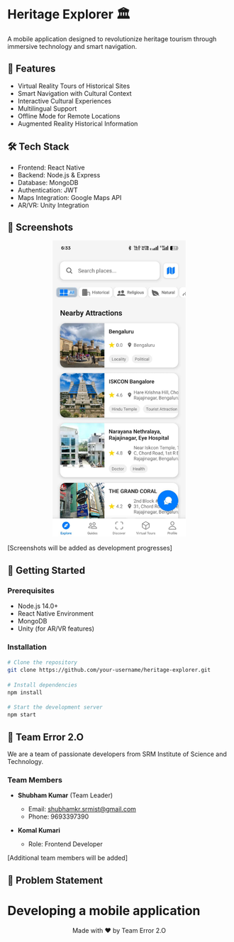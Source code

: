 # Heritage Explorer 🏛️

A mobile application designed to revolutionize heritage tourism through immersive technology and smart navigation.

## 🌟 Features

- Virtual Reality Tours of Historical Sites
- Smart Navigation with Cultural Context
- Interactive Cultural Experiences
- Multilingual Support
- Offline Mode for Remote Locations
- Augmented Reality Historical Information

## 🛠️ Tech Stack

- Frontend: React Native
- Backend: Node.js & Express
- Database: MongoDB
- Authentication: JWT
- Maps Integration: Google Maps API
- AR/VR: Unity Integration

## 📱 Screenshots

<div align="center">
  <img src="./APP/assets/home.jpg" alt="Home Screen" width="300"/>
</div>

[Screenshots will be added as development progresses]

## 🚀 Getting Started

### Prerequisites

- Node.js 14.0+
- React Native Environment
- MongoDB
- Unity (for AR/VR features)

### Installation

```bash
# Clone the repository
git clone https://github.com/your-username/heritage-explorer.git

# Install dependencies
npm install

# Start the development server
npm start
```

## 👥 Team Error 2.O

We are a team of passionate developers from SRM Institute of Science and Technology.

### Team Members
- **Shubham Kumar** (Team Leader)
  - Email: shubhamkr.srmist@gmail.com
  - Phone: 9693397390

- **Komal Kumari**
  - Role: Frontend Developer

[Additional team members will be added]

## 🎯 Problem Statement

Developing a mobile application
=======
<p align="center">Made with ❤️ by Team Error 2.O</p>


